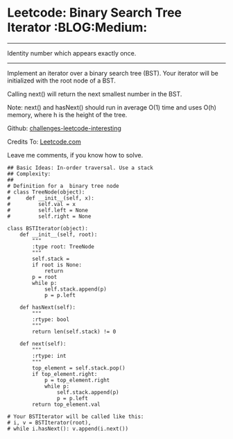 # Leetcode: Binary Search Tree Iterator     :BLOG:Medium:


---

Identity number which appears exactly once.  

---

Implement an iterator over a binary search tree (BST). Your iterator will be initialized with the root node of a BST.  

Calling next() will return the next smallest number in the BST.  

Note: next() and hasNext() should run in average O(1) time and uses O(h) memory, where h is the height of the tree.  

Github: [challenges-leetcode-interesting](https://github.com/DennyZhang/challenges-leetcode-interesting/tree/master/majority-element-ii)  

Credits To: [Leetcode.com](https://leetcode.com/problems/majority-element-ii/description/)  

Leave me comments, if you know how to solve.  

    ## Basic Ideas: In-order traversal. Use a stack
    ## Complexity:
    ##
    # Definition for a  binary tree node
    # class TreeNode(object):
    #     def __init__(self, x):
    #         self.val = x
    #         self.left = None
    #         self.right = None
    
    class BSTIterator(object):
        def __init__(self, root):
            """
            :type root: TreeNode
            """
            self.stack = 
            if root is None:
                return
            p = root
            while p:
                self.stack.append(p)
                p = p.left
    
        def hasNext(self):
            """
            :rtype: bool
            """
            return len(self.stack) != 0
    
        def next(self):
            """
            :rtype: int
            """
            top_element = self.stack.pop()
            if top_element.right:
                p = top_element.right
                while p:
                    self.stack.append(p)
                    p = p.left
            return top_element.val
    
    # Your BSTIterator will be called like this:
    # i, v = BSTIterator(root), 
    # while i.hasNext(): v.append(i.next())